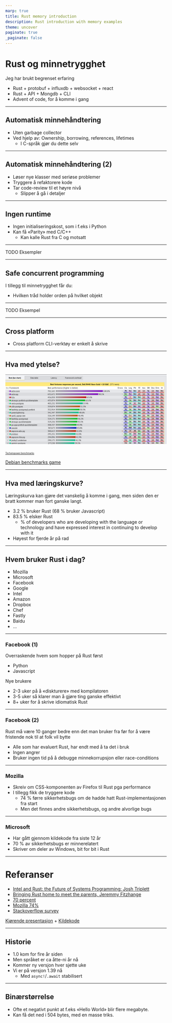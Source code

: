 ```yaml
---
marp: true
title: Rust memory introduction
description: Rust introduction with memory examples
theme: uncover
paginate: true
_paginate: false
---
```


# Rust og minnetrygghet

Jeg har brukt begrenset erfaring

  * Rust + protobuf + influxdb + websocket + react
  * Rust + API + Mongdb + CLI 
  * Advent of code, for å komme i gang

---

## Automatisk minnehåndtering

* Uten garbage collector
* Ved hjelp av: Ownership, borrowing, references, lifetimes
  * I C-språk gjør du dette selv

---

## Automatisk minnehåndtering (2)

* Løser nye klasser med seriøse problemer
* Tryggere å refaktorere kode
* Tar code-review til et høyre nivå
  * Slipper å gå i detaljer

---

## Ingen runtime

* Ingen initialiseringskost, som i f.eks i Python
* Kan få «Parity» med C/C++
  * Kan kalle Rust fra C og motsatt

---

TODO Eksempler

---

## Safe concurrent programming

I tillegg til minnetrygghet får du:

* Hvilken tråd holder orden på hvilket objekt

---

TODO Eksempel

---

## Cross platform

* Cross platform CLI-verktøy er enkelt å skrive

---

## Hva med ytelse?

![Techempower benchmarks](assets/techempower-benchmarks.png)

<a style="font-size: 50%" href="https://www.techempower.com/benchmarks/">Techempower benchmarks</a>

[Debian benchmarks game](https://benchmarksgame-team.pages.debian.net/benchmarksgame/fastest/rust-gpp.html)

---

## Hva med læringskurve?

Læringskurva kan gjøre det vanskelig å komme i gang, men siden den er bratt kommer man fort ganske langt.

* 3.2 % bruker Rust (68 % bruker Javascript)
* 83.5 % elsker Rust
  * % of developers who are developing with the language or technology and have expressed interest in continuing to develop with it
* Høyest for fjerde år på rad

---

## Hvem bruker Rust i dag?

* Mozilla
* Microsoft
* Facebook
* Google
* Intel
* Amazon
* Dropbox
* Chef
* Fastly
* Baidu
* ...

---

### Facebook (1)

Overraskende hvem som hopper på Rust først
  * Python
  * Javascript

Nye brukere
  * 2-3 uker på å «diskturere» med kompilatoren
  * 3-5 uker så klarer man å gjøre ting ganske effektivt
  * 8+ uker for å skrive idiomatisk Rust

---

### Facebook (2)

Rust må være 10 ganger bedre enn det man bruker fra før for å være fristende nok til at folk vil bytte

* Alle som har evaluert Rust, har endt med å ta det i bruk
* Ingen angrer
* Bruker ingen tid på å debugge minnekorrupsjon eller race-conditions

---

### Mozilla

* Skreiv om CSS-komponenten av Firefox til Rust pga performance
* I tillegg fikk de tryggere kode
	* 74 % førre sikkerhetsbugs om de hadde hatt Rust-implementasjonen fra start
	* Men det finnes andre sikkerhetsbugs, og andre alvorlige bugs

---

### Microsoft

* Har gått gjennom kildekode fra siste 12 år
* 70 % av sikkerhetsbugs er minnerelatert
* Skriver om deler av Windows, bit for bit i Rust

---

# Referanser

* [Intel and Rust: the Future of Systems Programming: Josh Triplett](https://www.youtube.com/watch?v=l9hM0h6IQDo&feature=youtu.be)
* [Bringing Rust home to meet the parents, Jeremmy Fitzhange](https://www.youtube.com/watch?v=kylqq8pEgRs)
* [70 percent](https://www.zdnet.com/article/microsoft-70-percent-of-all-security-bugs-are-memory-safety-issues/)
* [Mozilla 74%](https://hacks.mozilla.org/2019/02/rewriting-a-browser-component-in-rust/)
* [Stackoverflow survey](https://insights.stackoverflow.com/survey/2019#most-loved-dreaded-and-wanted)

[Kjørende presentasjon](https://rust-memory-intro.now.sh) + [Kildekode](https://github.com/sigurdga/rust-memory-introduction)

---

## Historie

* 1.0 kom for fire år siden
* Men språket er ca åtte-ni år nå
* Kommer ny versjon hver sjette uke
* Vi er på versjon 1.39 nå
  * Med `async!`/`.await` stabilisert

---

## Binærstørrelse

* Ofte et negativt punkt at f.eks «Hello World» blir flere megabyte.
* Kan få det ned i 504 bytes, med en masse triks.

